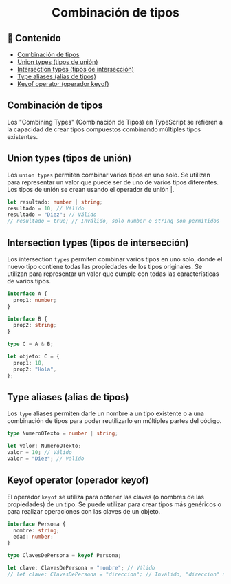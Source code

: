 <h1 align="center">Combinación de tipos</h1>

<h2>📑 Contenido</h2>

- [Combinación de tipos](#combinación-de-tipos)
- [Union types (tipos de unión)](#union-types-tipos-de-unión)
- [Intersection types (tipos de intersección)](#intersection-types-tipos-de-intersección)
- [Type aliases (alias de tipos)](#type-aliases-alias-de-tipos)
- [Keyof operator (operador keyof)](#keyof-operator-operador-keyof)

## Combinación de tipos

Los "Combining Types" (Combinación de Tipos) en TypeScript se refieren a la capacidad de crear tipos compuestos combinando múltiples tipos existentes.

## Union types (tipos de unión)

Los `union types` permiten combinar varios tipos en uno solo. Se utilizan para representar un valor que puede ser de uno de varios tipos diferentes. Los tipos de unión se crean usando el operador de unión |.

```ts
let resultado: number | string;
resultado = 10; // Válido
resultado = "Diez"; // Válido
// resultado = true; // Inválido, solo number o string son permitidos
```

## Intersection types (tipos de intersección)

Los intersection `types` permiten combinar varios tipos en uno solo, donde el nuevo tipo contiene todas las propiedades de los tipos originales. Se utilizan para representar un valor que cumple con todas las características de varios tipos.

```ts
interface A {
  prop1: number;
}

interface B {
  prop2: string;
}

type C = A & B;

let objeto: C = {
  prop1: 10,
  prop2: "Hola",
};
```

## Type aliases (alias de tipos)

Los `type` aliases permiten darle un nombre a un tipo existente o a una combinación de tipos para poder reutilizarlo en múltiples partes del código.

```ts
type NumeroOTexto = number | string;

let valor: NumeroOTexto;
valor = 10; // Válido
valor = "Diez"; // Válido
```

## Keyof operator (operador keyof)

El operador `keyof` se utiliza para obtener las claves (o nombres de las propiedades) de un tipo. Se puede utilizar para crear tipos más genéricos o para realizar operaciones con las claves de un objeto.

```ts
interface Persona {
  nombre: string;
  edad: number;
}

type ClavesDePersona = keyof Persona;

let clave: ClavesDePersona = "nombre"; // Válido
// let clave: ClavesDePersona = "direccion"; // Inválido, "direccion" no es una clave de Persona
```
